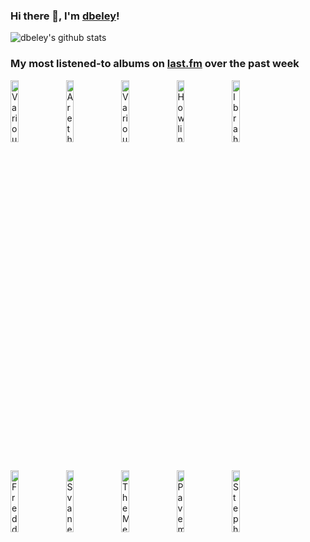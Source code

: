 ### Hi there 👋, I'm [dbeley](https://dbeley.ovh/en)!

![dbeley's github stats](https://github-readme-stats.vercel.app/api?username=dbeley)

### My most listened-to albums on [last.fm](https://www.last.fm/user/d_beley) over the past week

[<img src='https://lastfm.freetls.fastly.net/i/u/300x300/232593456d4b8ab2314e65279b9b7f7c.jpg' width='16%' height='16%' alt='Various Artists - Anthology of American Folk Music, Volume One: Ballads'>](https://www.last.fm/music/various%2bartists/anthology%2bof%2bamerican%2bfolk%2bmusic%252c%2bvolume%2bone%253a%2bballads)&nbsp;
[<img src='https://lastfm.freetls.fastly.net/i/u/300x300/00414b77326745e9bfa0dede58a16b2e.jpg' width='16%' height='16%' alt='Aretha Franklin - Amazing Grace'>](https://www.last.fm/music/aretha%2bfranklin/amazing%2bgrace)&nbsp;
[<img src='https://lastfm.freetls.fastly.net/i/u/300x300/c50f3f4d9a98a3db6929ba54bcb00453.jpg' width='16%' height='16%' alt='Various Artists - Ken Burns Jazz: The Story of Americas Music'>](https://www.last.fm/music/various%2bartists/ken%2bburns%2bjazz%253a%2bthe%2bstory%2bof%2bamerica%2527s%2bmusic)&nbsp;
[<img src='https://lastfm.freetls.fastly.net/i/u/300x300/c4c669e6473b1b298ccfd5af2e2e5ec5.jpg' width='16%' height='16%' alt='Howlin’ Wolf - Howlin’ Wolf'>](https://www.last.fm/music/howlin%25e2%2580%2599%2bwolf/howlin%25e2%2580%2599%2bwolf)&nbsp;
[<img src='https://lastfm.freetls.fastly.net/i/u/300x300/f68d5590ce50daf0097e7fe3f41d83d1.jpg' width='16%' height='16%' alt='Ibrahim Maalouf - Trumpets Of Michel-Ange'>](https://www.last.fm/music/ibrahim%2bmaalouf/trumpets%2bof%2bmichel-ange)&nbsp;
<br>
[<img src='https://lastfm.freetls.fastly.net/i/u/300x300/c2ebee2cc17148f5c85c1c795b967f5c.jpg' width='16%' height='16%' alt='Freddie Redd Quintet - Shades of Redd'>](https://www.last.fm/music/freddie%2bredd%2bquintet/shades%2bof%2bredd)&nbsp;
[<img src='https://lastfm.freetls.fastly.net/i/u/300x300/9d8b753fa8bce979bb12bafd479c55b5.jpg' width='16%' height='16%' alt='Svaneborg Kardyb - Superkilen'>](https://www.last.fm/music/svaneborg%2bkardyb/superkilen)&nbsp;
[<img src='https://lastfm.freetls.fastly.net/i/u/300x300/78a202c232395c43839519af8da19cac.png' width='16%' height='16%' alt='The Messthetics And James Brandon Lewis - The Messthetics and James Brandon Lewis'>](https://www.last.fm/music/the%2bmessthetics%2band%2bjames%2bbrandon%2blewis/the%2bmessthetics%2band%2bjames%2bbrandon%2blewis)&nbsp;
[<img src='https://lastfm.freetls.fastly.net/i/u/300x300/515b7450118c4ff0b8d0a9ad2b4375ec.png' width='16%' height='16%' alt='Pavement - Crooked Rain, Crooked Rain'>](https://www.last.fm/music/pavement/crooked%2brain%252c%2bcrooked%2brain)&nbsp;
[<img src='https://lastfm.freetls.fastly.net/i/u/300x300/c98c05394deea54872bed7462ffbc2be.jpg' width='16%' height='16%' alt='Stephen Malkmus - Stephen Malkmus'>](https://www.last.fm/music/stephen%2bmalkmus/stephen%2bmalkmus)&nbsp;
<br>
